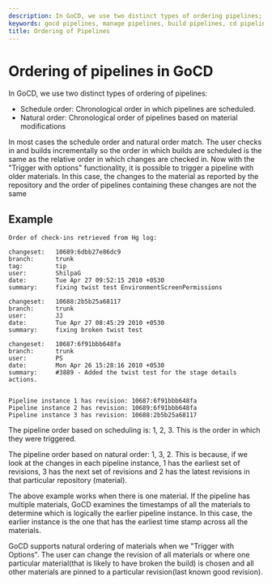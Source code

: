 ```yaml
---
description: In GoCD, we use two distinct types of ordering pipelines; schedule order and natural order.
keywords: gocd pipelines, manage pipelines, build pipelines, cd pipelines, continuous delivery
title: Ordering of Pipelines
---
```



# Ordering of pipelines in GoCD

In GoCD, we use two distinct types of ordering of pipelines:

- Schedule order: Chronological order in which pipelines are scheduled.
- Natural order: Chronological order of pipelines based on material modifications

In most cases the schedule order and natural order match. The user checks in and builds incrementally so the order in which builds are scheduled is the same as the relative order in which changes are checked in. Now with the "Trigger with options" functionality, it is possible to trigger a pipeline with older materials. In this case, the changes to the material as reported by the repository and the order of pipelines containing these changes are not the same

## Example

```shell
Order of check-ins retrieved from Hg log:

changeset:   10689:6dbb27e86dc9
branch:      trunk
tag:         tip
user:        ShilpaG
date:        Tue Apr 27 09:52:15 2010 +0530
summary:     fixing twist test EnvironmentScreenPermissions

changeset:   10688:2b5b25a68117
branch:      trunk
user:        JJ
date:        Tue Apr 27 08:45:29 2010 +0530
summary:     fixing broken twist test

changeset:   10687:6f91bbb648fa
branch:      trunk
user:        PS
date:        Mon Apr 26 15:28:16 2010 +0530
summary:     #3889 - Added the twist test for the stage details actions.


Pipeline instance 1 has revision: 10687:6f91bbb648fa
Pipeline instance 2 has revision: 10689:6f91bbb648fa
Pipeline instance 3 has revision: 10688:2b5b25a68117
```

The pipeline order based on scheduling is: 1, 2, 3. This is the order in which they were triggered.

The pipeline order based on natural order: 1, 3, 2. This is because, if we look at the changes in each pipeline instance, 1 has the earliest set of revisions, 3 has the next set of revisions and 2 has the latest revisions in that particular repository (material).

The above example works when there is one material. If the pipeline has multiple materials, GoCD examines the timestamps of all the materials to determine which is logically the earlier pipeline instance. In this case, the earlier instance is the one that has the earliest time stamp across all the materials.

GoCD supports natural ordering of materials when we "Trigger with Options". The user can change the revision of all materials or where one particular material(that is likely to have broken the build) is chosen and all other materials are pinned to a particular revision(last known good revision).
